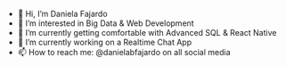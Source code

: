 - 👋 Hi, I’m Daniela Fajardo
- 👀 I’m interested in Big Data & Web Development
- 🌱 I’m currently getting comfortable with Advanced SQL & React Native
- 💞️ I’m currently working on a Realtime Chat App
- 📫 How to reach me: @danielabfajardo on all social media

<!---
danielabfajardo/danielabfajardo is a ✨ special ✨ repository because its `README.md` (this file) appears on your GitHub profile.
You can click the Preview link to take a look at your changes.
--->
